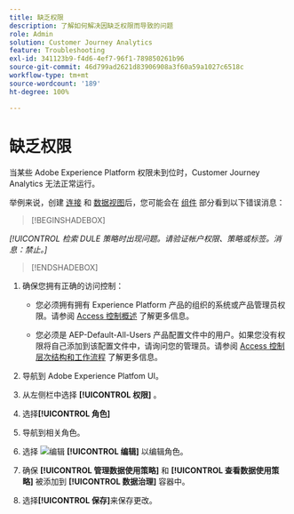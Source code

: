 ```yaml
---
title: 缺乏权限
description: 了解如何解决因缺乏权限而导致的问题
role: Admin
solution: Customer Journey Analytics
feature: Troubleshooting
exl-id: 341123b9-f4d6-4ef7-96f1-789850261b96
source-git-commit: 46d799ad2621d83906908a3f60a59a1027c6518c
workflow-type: tm+mt
source-wordcount: '189'
ht-degree: 100%

---
```


# 缺乏权限

当某些 Adobe Experience Platform 权限未到位时，Customer Journey Analytics 无法正常运行。

举例来说，创建 [连接](../connections/overview.md) 和 [数据视图](../data-views/data-views.md)后，您可能会在 [组件](/help/data-views/create-dataview.md#components) 部分看到以下错误消息：


>[!BEGINSHADEBOX]

*[!UICONTROL 检索 DULE 策略时出现问题。请验证帐户权限、策略或标签。消息：禁止。]*

>[!ENDSHADEBOX]


1. 确保您拥有正确的访问控制：

   * 您必须拥有拥有 Experience Platform 产品的组织的系统或产品管理员权限。请参阅 [Access 控制概述](https://experienceleague.adobe.com/docs/experience-platform/access-control/home.html?lang=zh-Hans#platform-permissions) 了解更多信息。

   * 您必须是 AEP-Default-All-Users 产品配置文件中的用户。如果您没有权限将自己添加到该配置文件中，请询问您的管理员。请参阅 [Access 控制层次结构和工作流程](https://experienceleague.adobe.com/docs/experience-platform/access-control/home.html?lang=zh-Hans#access-control-hierarchy-and-workflow) 了解更多信息。


1. 导航到 Adobe Experience Platfom UI。

1. 从左侧栏中选择 **[!UICONTROL 权限]** 。

1. 选择&#x200B;**[!UICONTROL 角色]**

1. 导航到相关角色。

1. 选择 ![编辑](https://spectrum.adobe.com/static/icons/workflow_18/Smock_Edit_18_N.svg) **[!UICONTROL 编辑]** 以编辑角色。

1. 确保 **[!UICONTROL 管理数据使用策略]** 和 **[!UICONTROL 查看数据使用策略]** 被添加到 **[!UICONTROL 数据治理]** 容器中。

1. 选择&#x200B;**[!UICONTROL 保存]**&#x200B;来保存更改。
